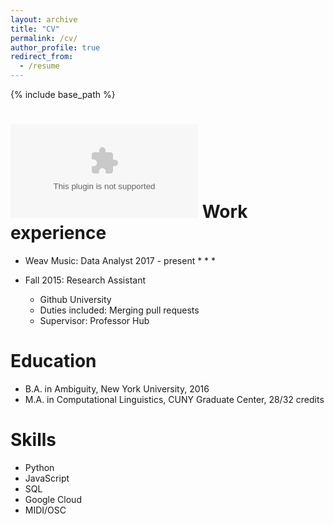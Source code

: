 ```yaml
---
layout: archive
title: "CV"
permalink: /cv/
author_profile: true
redirect_from:
  - /resume
---
```


{% include base_path %}


<object data="../images/resume.pdf" type=”application/pdf” width=”100%” height=”100%”></object>
Work experience
======
* Weav Music: Data Analyst 2017 - present
  * 
  * 
  * 

* Fall 2015: Research Assistant
  * Github University
  * Duties included: Merging pull requests
  * Supervisor: Professor Hub

Education
======
* B.A. in Ambiguity, New York University, 2016
* M.A. in Computational Linguistics, CUNY Graduate Center, 28/32 credits  

Skills
======
* Python
* JavaScript
* SQL
* Google Cloud
* MIDI/OSC


